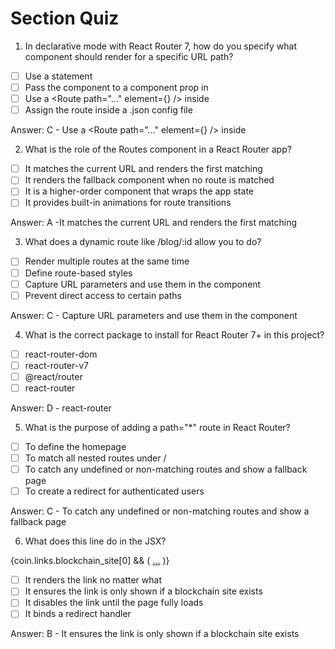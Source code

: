 # Section Quiz

1. In declarative mode with React Router 7, how do you specify what component should render for a specific URL path?

- [ ] Use a <Route path="..." render="..." /> statement
- [ ] Pass the component to a component prop in <Routes>
- [ ] Use a <Route path="..." element={<Component />} /> inside <Routes>
- [ ] Assign the route inside a .json config file

Answer: C - Use a <Route path="..." element={<Component />} /> inside <Routes>

2. What is the role of the Routes component in a React Router app?

- [ ] It matches the current URL and renders the first matching <Route>
- [ ] It renders the fallback component when no route is matched
- [ ] It is a higher-order component that wraps the app state
- [ ] It provides built-in animations for route transitions

Answer: A -It matches the current URL and renders the first matching <Route>

3.  What does a dynamic route like /blog/:id allow you to do?

- [ ] Render multiple routes at the same time
- [ ] Define route-based styles
- [ ] Capture URL parameters and use them in the component
- [ ] Prevent direct access to certain paths

Answer: C -  Capture URL parameters and use them in the component

4. What is the correct package to install for React Router 7+ in this project?

- [ ] react-router-dom
- [ ] react-router-v7
- [ ] @react/router
- [ ] react-router

Answer: D - react-router

5.  What is the purpose of adding a path="*" route in React Router?
- [ ] To define the homepage
- [ ] To match all nested routes under /
- [ ] To catch any undefined or non-matching routes and show a fallback page
- [ ] To create a redirect for authenticated users

Answer: C - To catch any undefined or non-matching routes and show a fallback page

6. What does this line do in the JSX?

{coin.links.blockchain_site[0] && (
  <a href={coin.links.blockchain_site[0]}>...</a>
)}


- [ ] It renders the link no matter what
- [ ] It ensures the link is only shown if a blockchain site exists
- [ ] It disables the link until the page fully loads
- [ ] It binds a redirect handler

Answer: B - It ensures the link is only shown if a blockchain site exists